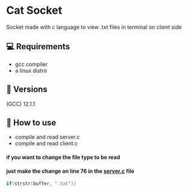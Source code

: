 # Cat Socket

Socket made with c language to view .txt files in terminal on client side

## 💻 Requirements
- gcc compiler
- a linux distro

## 📨 Versions
(GCC) 12.1.1

## 📝 How to use
- compile and read server.c 
- compile and read client.c

#### if you want to change the file type to be read
#### just make the change on line 76 in the [server.c](https://github.com/PatrickLeonardo/cat-socket/blob/main/server.c) file

```c
if(strstr(buffer, ".txt"))    
```
